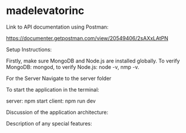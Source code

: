 # madelevatorinc

Link to API documentation using Postman:

https://documenter.getpostman.com/view/20549406/2sAXxLAtPN

Setup Instructions:

Firstly, make sure MongoDB and Node.js are installed globally.
To verify MongoDB: mongod, to verify Node.js: node -v, nmp -v. 

For the Server
Navigate to the server folder 


To start the application in the terminal:

server: npm start
client: npm run dev

Discussion of the application architecture:

Description of any special features:
